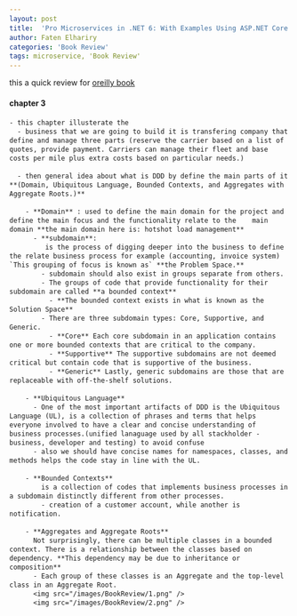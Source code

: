 ```yaml
---
layout: post
title:  'Pro Microservices in .NET 6: With Examples Using ASP.NET Core 6, MassTransit, and Kubernetes'
author: Faten Elhariry
categories: 'Book Review'
tags: microservice, 'Book Review'
---
```


this a quick review for [oreilly book](https://learning.oreilly.com/library/view/pro-microservices-in/9781484278338/)

#### chapter 3
    - this chapter illusterate the 
      - business that we are going to build it is transfering company that define and manage three parts (reserve the carrier based on a list of quotes, provide payment. Carriers can manage their fleet and base costs per mile plus extra costs based on particular needs.)

      - then general idea about what is DDD by define the main parts of it **(Domain, Ubiquitous Language, Bounded Contexts, and Aggregates with Aggregate Roots.)**

        - **Domain** : used to define the main domain for the project and define the main focus and the functionality relate to the    main domain **the main domain here is: hotshot load management** 
          - **subdomain**: 
             is the process of digging deeper into the business to define the relate business process for example (accounting, invoice system) `This grouping of focus is known as` **the Problem Space.** 
            - subdomain should also exist in groups separate from others. 
            - The groups of code that provide functionality for their subdomain are called **a bounded context**
              - **The bounded context exists in what is known as the Solution Space**
            - There are three subdomain types: Core, Supportive, and Generic.
              - **Core** Each core subdomain in an application contains one or more bounded contexts that are critical to the company.
              - **Supportive** The supportive subdomains are not deemed critical but contain code that is supportive of the business.
              - **Generic** Lastly, generic subdomains are those that are replaceable with off-the-shelf solutions.
        
        - **Ubiquitous Language**
          - One of the most important artifacts of DDD is the Ubiquitous Language (UL), is a collection of phrases and terms that helps everyone involved to have a clear and concise understanding of business processes.(unified lanaguage used by all stackholder - business, developer and testing) to avoid confuse 
          - also we should have concise names for namespaces, classes, and methods helps the code stay in line with the UL.

        - **Bounded Contexts**
            is a collection of codes that implements business processes in a subdomain distinctly different from other processes.
            - creation of a customer account, while another is notification.

        - **Aggregates and Aggregate Roots**
          Not surprisingly, there can be multiple classes in a bounded context. There is a relationship between the classes based on dependency. **This dependency may be due to inheritance or composition** 
          - Each group of these classes is an Aggregate and the top-level class in an Aggregate Root.
          <img src="/images/BookReview/1.png" /> 
          <img src="/images/BookReview/2.png" /> 

